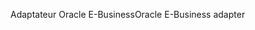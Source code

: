 <span data-ttu-id="82261-101">Adaptateur Oracle E-Business</span><span class="sxs-lookup"><span data-stu-id="82261-101">Oracle E-Business adapter</span></span>